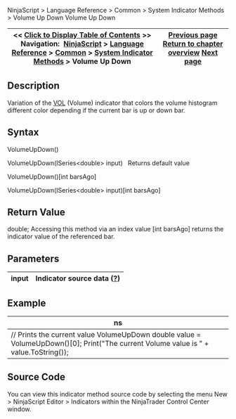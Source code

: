 ﻿
NinjaScript \> Language Reference \> Common \> System Indicator Methods \> Volume Up Down
Volume Up Down

| \<\< [Click to Display Table of Contents](volume_up_down.md) \>\> **Navigation:**     [NinjaScript](ninjascript-1.md) \> [Language Reference](language_reference_wip-1.md) \> [Common](common-1.md) \> [System Indicator Methods](indicators-1.md) \> Volume Up Down | [Previous page](volume_rate_of_change_vroc-1.md) [Return to chapter overview](indicators-1.md) [Next page](vortex-1.md) |
| --- | --- |

## Description
Variation of the [VOL](volume-1.md) (Volume) indicator that colors the volume histogram different color depending if the current bar is up or down bar.

## Syntax
VolumeUpDown()  

VolumeUpDown(ISeries\<double\> input)
 
Returns default value  

VolumeUpDown()\[int barsAgo]  

VolumeUpDown(ISeries\<double\> input)\[int barsAgo]

## Return Value
double; Accessing this method via an index value \[int barsAgo] returns the indicator value of the referenced bar.

## Parameters
| input | Indicator source data ([?](valid_input_data_for_indicator-1.md)) |
| --- | --- |

## Example
| ns |
| --- |
| // Prints the current value VolumeUpDown double value \= VolumeUpDown()\[0]; Print("The current Volume value is " \+ value.ToString()); |

## Source Code
You can view this indicator method source code by selecting the menu New \> NinjaScript Editor \> Indicators within the NinjaTrader Control Center window.
